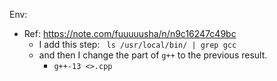 Env:
- Ref: https://note.com/fuuuuusha/n/n9c16247c49bc
    - I add this step: ` ls /usr/local/bin/ | grep gcc`
    - and then I change the part of `g++` to the previous result.
        - `g++-13 <>.cpp`